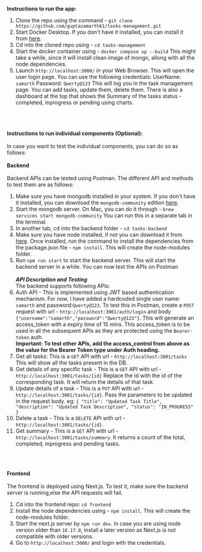 **Instructions to run the app:** <br/>
1. Clone the repo using the command - `git clone https://github.com/guptasamarth61/tasks-management.git`
2. Start Docker Desktop. If you don't have it installed, you can install it from [here](https://www.docker.com/products/docker-desktop/).
3. Cd into the cloned repo using - `cd tasks-management`
4. Start the docker container using - `docker compose up --build` This might take a while, since it will install clean image of mongo, allong with all the node dependencies. 
5. Launch `http://localhost:3000/` in your Web Browser. This will open the user login page. You can use the following credentials:
     UserName: `samarth`
     Password: `Qwerty@123`
This will log you in the task management page. You can add tasks, update them, delete them. There is also a dashboard at the top that shows the Summary of the tasks status - completed, inprogress or pending using charts. 
 <br /> <br /> <br /> <br />
   
**Instructions to run individual components (Optional):** <br /> <br/>
In case you want to test the individual components, you can do so as follows: <br/>
 <br/>
**Backend** <br/> <br/>
Backend APIs can be tested using Postman. The different API and methods to test them are as follows: <br/>
1. Make sure you have mongodb installed in your system. If you don't have it installed, you can download the `mongodb-community` edition [here](https://www.mongodb.com/docs/manual/administration/install-community/).
2. Start the mongodb server. On Mac, you can do it through - `brew services start mongodb-community` You can run this in a separate tab in the terminal.
3. In another tab, cd into the backend folder - `cd tasks-backend`
4. Make sure you have node installed, if not you can download it from [here](https://nodejs.org/en/download/package-manager). Once installed, run the command to install the dependencies from the package.json file - `npm install`. This will create the node-modules folder.
5. Run `npm run start` to start the backend server. This will start the backend server in a while. You can now test the APIs on Postman
<br/><br/>
**_API Description and Testing_** <br/>
The backend supports following APIs:
1. Auth API - This is implemented using JWT based authentication mechanism. For now, I have added a hardcoded single user name: `samarth` and password:`Qwerty@123`. To test this in Postman, create a `POST` request with url - `http://localhost:3001/auth/login` and body `{"username":"samarth","password":"Qwerty@123"}`. This will generate an access_token with a expiry time of 15 mins. This access_token is to be used in all the subsequent APIs as they are protected using the `Bearer-token` auth. <br/>
**Important: To test other APIs, add the access_control from above as the value for the Bearer Token type under Auth heading.**
2. Get all tasks: This is a `GET` API with url - `http://localhost:3001/tasks` This will show all the tasks present in the DB.
3. Get details of any specific task -  This is a `GET` API with url - `http://localhost:3001/tasks/{id}` Replace the id with the id of the corresponding task. It will return the details of that task.
4. Update details of a task - This is a `PUT` API with url - `http://localhost:3001/tasks/{id}`. Pass the parameters to be updated in the request body. eg: `{
  "title": "Updated Task Title",
  "description": "Updated Task Description",
  "status": "IN_PROGRESS"
}`
5. Delete a task - This is a `DELETE` API with url - `http://localhost:3001/tasks/{id}`.
6. Get summary - This is a `GET` API with url - `http://localhost:3001/tasks/summary`. It returns a count of the total, completed, inprogress and pending tasks.

<br/> <br/>

**Frontend**
<br/> <br/> The frontend is deployed using Next.js. To test it, make sure the backend server is running,else the API requests will fail. <br/>
1. Cd into the frontend repo: `cd frontend`
2. Install the node dependencies using - `npm install`. This will create the node-modules folder.
3. Start the next.js server by `npm run dev`. In case you are using node version older than `18.17.0`, install a later version as Next.js is not compatible with older versions.
4. Go to `http://localhost:3000/` and login with the credentials. 
